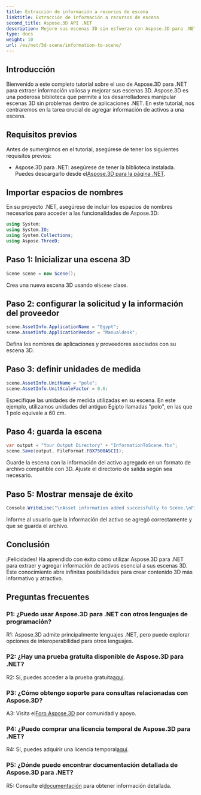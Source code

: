 ```yaml
---
title: Extracción de información a recursos de escena
linktitle: Extracción de información a recursos de escena
second_title: Aspose.3D API .NET
description: Mejore sus escenas 3D sin esfuerzo con Aspose.3D para .NET. Aprenda a agregar información valiosa de activos paso a paso. Descárguelo ahora para disfrutar de una experiencia dinámica en 3D.
type: docs
weight: 10
url: /es/net/3d-scene/information-to-scene/
---
```

## Introducción

Bienvenido a este completo tutorial sobre el uso de Aspose.3D para .NET para extraer información valiosa y mejorar sus escenas 3D. Aspose.3D es una poderosa biblioteca que permite a los desarrolladores manipular escenas 3D sin problemas dentro de aplicaciones .NET. En este tutorial, nos centraremos en la tarea crucial de agregar información de activos a una escena.

## Requisitos previos

Antes de sumergirnos en el tutorial, asegúrese de tener los siguientes requisitos previos:

-  Aspose.3D para .NET: asegúrese de tener la biblioteca instalada. Puedes descargarlo desde el[Aspose.3D para la página .NET](https://releases.aspose.com/3d/net/).

## Importar espacios de nombres

En su proyecto .NET, asegúrese de incluir los espacios de nombres necesarios para acceder a las funcionalidades de Aspose.3D:

```csharp
using System;
using System.IO;
using System.Collections;
using Aspose.ThreeD;
```

## Paso 1: Inicializar una escena 3D

```csharp
Scene scene = new Scene();
```

 Crea una nueva escena 3D usando el`Scene` clase.

## Paso 2: configurar la solicitud y la información del proveedor

```csharp
scene.AssetInfo.ApplicationName = "Egypt";
scene.AssetInfo.ApplicationVendor = "Manualdesk";
```

Defina los nombres de aplicaciones y proveedores asociados con su escena 3D.

## Paso 3: definir unidades de medida

```csharp
scene.AssetInfo.UnitName = "pole";
scene.AssetInfo.UnitScaleFactor = 0.6;
```

Especifique las unidades de medida utilizadas en su escena. En este ejemplo, utilizamos unidades del antiguo Egipto llamadas "polo", en las que 1 polo equivale a 60 cm.

## Paso 4: guarda la escena

```csharp
var output = "Your Output Directory" + "InformationToScene.fbx";
scene.Save(output, FileFormat.FBX7500ASCII);
```

Guarde la escena con la información del activo agregado en un formato de archivo compatible con 3D. Ajuste el directorio de salida según sea necesario.

## Paso 5: Mostrar mensaje de éxito

```csharp
Console.WriteLine("\nAsset information added successfully to Scene.\nFile saved at " + output);
```

Informe al usuario que la información del activo se agregó correctamente y que se guarda el archivo.

## Conclusión

¡Felicidades! Ha aprendido con éxito cómo utilizar Aspose.3D para .NET para extraer y agregar información de activos esencial a sus escenas 3D. Este conocimiento abre infinitas posibilidades para crear contenido 3D más informativo y atractivo.

## Preguntas frecuentes

### P1: ¿Puedo usar Aspose.3D para .NET con otros lenguajes de programación?

R1: Aspose.3D admite principalmente lenguajes .NET, pero puede explorar opciones de interoperabilidad para otros lenguajes.

### P2: ¿Hay una prueba gratuita disponible de Aspose.3D para .NET?

 R2: Sí, puedes acceder a la prueba gratuita[aquí](https://releases.aspose.com/).

### P3: ¿Cómo obtengo soporte para consultas relacionadas con Aspose.3D?

 A3: Visita el[Foro Aspose.3D](https://forum.aspose.com/c/3d/18) por comunidad y apoyo.

### P4: ¿Puedo comprar una licencia temporal de Aspose.3D para .NET?

 R4: Sí, puedes adquirir una licencia temporal[aquí](https://purchase.aspose.com/temporary-license/).

### P5: ¿Dónde puedo encontrar documentación detallada de Aspose.3D para .NET?

 R5: Consulte el[documentación](https://reference.aspose.com/3d/net/) para obtener información detallada.